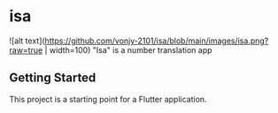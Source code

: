 # isa
![alt text](https://github.com/vonjy-2101/isa/blob/main/images/isa.png?raw=true | width=100)
"Isa" is a number translation app

## Getting Started
This project is a starting point for a Flutter application.


